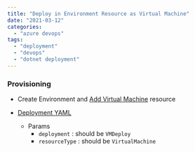 ```yaml
---
title: "Deploy in Environment Resource as Virtual Machine"
date: "2021-03-12"
categories: 
  - "azure devops"
tags: 
  - "deployment"
  - "devops"
  - "dotnet deployment"
---
```


### Provisioning

- Create Environment and [Add Virtual Machine](https://docs.microsoft.com/en-us/azure/devops/pipelines/process/environments-virtual-machines?view=azure-devops) resource
    
- [Deployment YAML](https://github.com/guptanikx/devops-hack/blob/main/azure/deploy-azure-vm.yaml)
    - Params
      - `deployment` : should be `VMDeploy`
      - `resourceType` : should be `VirtualMachine`
